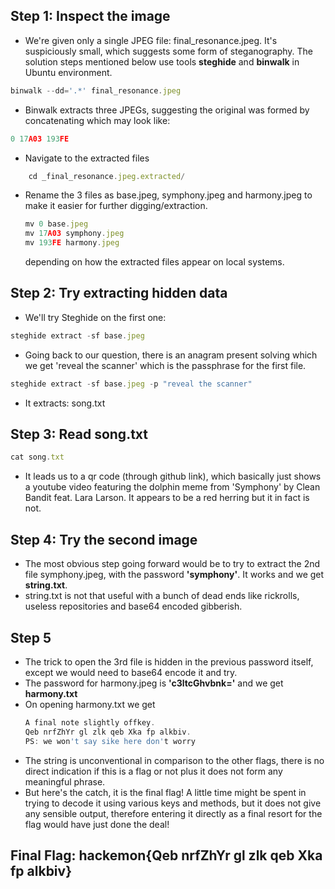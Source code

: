 ## Step 1: Inspect the image
- We're given only a single JPEG file: final_resonance.jpeg. It's suspiciously small, which suggests some form of steganography. The solution steps mentioned below use tools **steghide** and **binwalk** in Ubuntu environment.

```js
binwalk --dd='.*' final_resonance.jpeg
```
- Binwalk extracts three JPEGs, suggesting the original was formed by concatenating which may look like:
```js
0 17A03 193FE
```
- Navigate to the extracted files
```js
    cd _final_resonance.jpeg.extracted/
```
- Rename the 3 files as base.jpeg, symphony.jpeg and harmony.jpeg to make it easier for further digging/extraction.
  ```js
  mv 0 base.jpeg
  mv 17A03 symphony.jpeg
  mv 193FE harmony.jpeg
  ```
  depending on how the extracted files appear on local systems.

## Step 2: Try extracting hidden data
- We'll try Steghide on the first one:
```js
steghide extract -sf base.jpeg
```
- Going back to our question, there is an anagram present solving which we get 'reveal the scanner' which is the passphrase for the first file.
```js
steghide extract -sf base.jpeg -p "reveal the scanner"
```
- It extracts: song.txt
## Step 3: Read song.txt
```js
cat song.txt
```
- It leads us to a qr code (through github link), which basically just shows a youtube video featuring the dolphin meme from 'Symphony' by Clean Bandit feat. Lara Larson. It appears to be a red herring but it in fact is not.
## Step 4: Try the second image
- The most obvious step going forward would be to try to extract the 2nd file symphony.jpeg, with the password **'symphony'**. It works and we get **string.txt**.
- string.txt is not that useful with a bunch of dead ends like rickrolls, useless repositories and base64 encoded gibberish.
## Step 5
- The trick to open the 3rd file is hidden in the previous password itself, except we would need to base64 encode it and try. 
- The password for harmony.jpeg is **'c3ltcGhvbnk='** and we get **harmony.txt**
- On opening harmony.txt we get
  ```js
  A final note slightly offkey.
  Qeb nrfZhYr gl zlk qeb Xka fp alkbiv.
  PS: we won't say sike here don't worry
  ```
- The string is unconventional in comparison to the other flags, there is no direct indication if this is a flag or not plus it does not form any meaningful phrase.
- But here's the catch, it is the final flag! A little time might be spent in trying to decode it using various keys and methods, but it does not give any sensible output, therefore entering it directly as a final resort for the flag would have just done the deal!
## Final Flag: hackemon{Qeb nrfZhYr gl zlk qeb Xka fp alkbiv}






